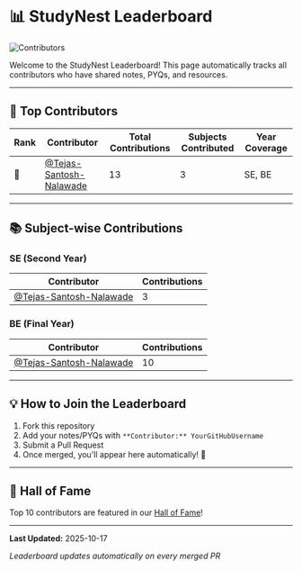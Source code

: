 # 📊 StudyNest Leaderboard

![Contributors](https://img.shields.io/badge/Total_Contributors-1-blue?style=for-the-badge)

Welcome to the StudyNest Leaderboard! This page automatically tracks all contributors who have shared notes, PYQs, and resources.

---

## 🌟 Top Contributors

| Rank | Contributor | Total Contributions | Subjects Contributed | Year Coverage |
|------|-------------|---------------------|----------------------|---------------|
| 🥇 | [@Tejas-Santosh-Nalawade](https://github.com/Tejas-Santosh-Nalawade) | 13 | 3 | SE, BE |

---

## 📚 Subject-wise Contributions

### SE (Second Year)

| Contributor | Contributions |
|-------------|---------------|
| [@Tejas-Santosh-Nalawade](https://github.com/Tejas-Santosh-Nalawade) | 3 |

### BE (Final Year)

| Contributor | Contributions |
|-------------|---------------|
| [@Tejas-Santosh-Nalawade](https://github.com/Tejas-Santosh-Nalawade) | 10 |

---

## 💡 How to Join the Leaderboard

1. Fork this repository
2. Add your notes/PYQs with `**Contributor:** YourGitHubUsername`
3. Submit a Pull Request
4. Once merged, you'll appear here automatically! 🎉

---

## 🏅 Hall of Fame

Top 10 contributors are featured in our [Hall of Fame](../HallOfFame/README.md)!

---

**Last Updated:** 2025-10-17

*Leaderboard updates automatically on every merged PR*

